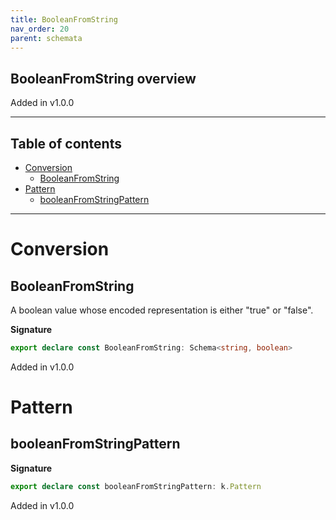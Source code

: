 ```yaml
---
title: BooleanFromString
nav_order: 20
parent: schemata
---
```


## BooleanFromString overview

Added in v1.0.0

---

<h2 class="text-delta">Table of contents</h2>

- [Conversion](#conversion)
  - [BooleanFromString](#booleanfromstring)
- [Pattern](#pattern)
  - [booleanFromStringPattern](#booleanfromstringpattern)

---

# Conversion

## BooleanFromString

A boolean value whose encoded representation is either "true" or "false".

**Signature**

```ts
export declare const BooleanFromString: Schema<string, boolean>
```

Added in v1.0.0

# Pattern

## booleanFromStringPattern

**Signature**

```ts
export declare const booleanFromStringPattern: k.Pattern
```

Added in v1.0.0

